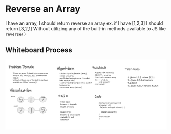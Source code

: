 # Reverse an Array
I have an array, I should return reverse an array ex. if I have [1,2,3] I should return [3,2,1]
Without utilizing any of the built-in methods available to JS like `reverse()` 

## Whiteboard Process

![](./array-reverse.jpg)
